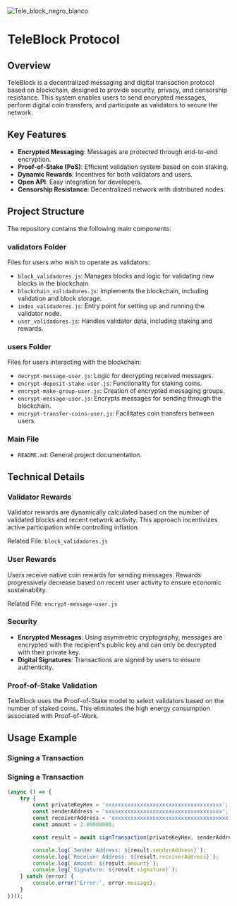 

![Tele_block_negro_blanco](https://github.com/user-attachments/assets/7318ae8e-0e32-48c7-9aa2-d9a836efae18)



# TeleBlock Protocol

## Overview
TeleBlock is a decentralized messaging and digital transaction protocol based on blockchain, designed to provide security, privacy, and censorship resistance. This system enables users to send encrypted messages, perform digital coin transfers, and participate as validators to secure the network.

## Key Features
- **Encrypted Messaging**: Messages are protected through end-to-end encryption.
- **Proof-of-Stake (PoS)**: Efficient validation system based on coin staking.
- **Dynamic Rewards**: Incentives for both validators and users.
- **Open API**: Easy integration for developers.
- **Censorship Resistance**: Decentralized network with distributed nodes.

## Project Structure
The repository contains the following main components:

### validators Folder
Files for users who wish to operate as validators:
- `block_validadores.js`: Manages blocks and logic for validating new blocks in the blockchain.
- `blockchain_validadores.js`: Implements the blockchain, including validation and block storage.
- `index_validadores.js`: Entry point for setting up and running the validator node.
- `user_validadores.js`: Handles validator data, including staking and rewards.

### users Folder
Files for users interacting with the blockchain:
- `decrypt-message-user.js`: Logic for decrypting received messages.
- `encrypt-deposit-stake-user.js`: Functionality for staking coins.
- `encrypt-make-group-user.js`: Creation of encrypted messaging groups.
- `encrypt-message-user.js`: Encrypts messages for sending through the blockchain.
- `encrypt-transfer-coins-user.js`: Facilitates coin transfers between users.

### Main File
- `README.md`: General project documentation.

## Technical Details

### Validator Rewards
Validator rewards are dynamically calculated based on the number of validated blocks and recent network activity. This approach incentivizes active participation while controlling inflation.

Related File: `block_validadores.js`

### User Rewards
Users receive native coin rewards for sending messages. Rewards progressively decrease based on recent user activity to ensure economic sustainability.

Related File: `encrypt-message-user.js`

### Security
- **Encrypted Messages**: Using asymmetric cryptography, messages are encrypted with the recipient's public key and can only be decrypted with their private key.
- **Digital Signatures**: Transactions are signed by users to ensure authenticity.

### Proof-of-Stake Validation
TeleBlock uses the Proof-of-Stake model to select validators based on the number of staked coins. This eliminates the high energy consumption associated with Proof-of-Work.

## Usage Example

### Signing a Transaction

### Signing a Transaction

```javascript
(async () => {
    try {
        const privateKeyHex = 'xxxxxxxxxxxxxxxxxxxxxxxxxxxxxxxxxxxxx';
        const senderAddress = 'xxxxxxxxxxxxxxxxxxxxxxxxxxxxxxxxxxxxx';
        const receiverAddress = 'xxxxxxxxxxxxxxxxxxxxxxxxxxxxxxxxxxxxx';
        const amount = 2.00000000;

        const result = await signTransaction(privateKeyHex, senderAddress, receiverAddress, amount);

        console.log(`Sender Address: ${result.senderAddress}`);
        console.log(`Receiver Address: ${result.receiverAddress}`);
        console.log(`Amount: ${result.amount}`);
        console.log(`Signature: ${result.signature}`);
    } catch (error) {
        console.error('Error:', error.message);
    }
})();

